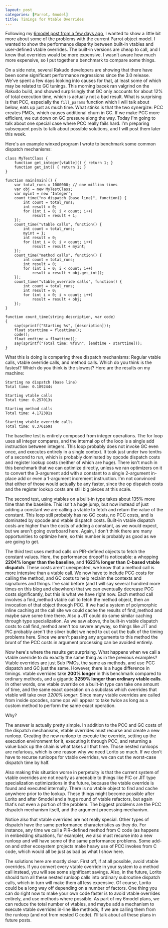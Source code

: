 ```yaml
---
layout: post
categories: [Parrot, 6model]
title: Timings for Vtable Overrides
---
```


Following my [6model post from a few days ago][6model_post], I wanted to show
a little bit more about some of the problems with the current Parrot object
model. I wanted to show the performance disparity between built-in vtables and
user-defined vtable overrides. The built-in versions are cheap to call, and I
knew that overrides would be more expensive. I wasn't aware how much more
expensive, so I put together a benchmark to compare some things.

[6model_post]: /2011/05/07/6model_on_parrot.html

On a side note, several Rakudo developers are showing that there have been
some significant performance regressions since the 3.0 release. We've spent a
few days looking into causes for that, at least some of which may be related
to GC tunings. This morning bacek ran valgrind on the Rakudo build, and showed
surprisingly that GC only accounts for about 12% of total execution time,
which is actually not a bad result. What is surprising is that PCC, especially
the `fill_params` function which I will talk about below, eats up just as
much time. What stinks is that the two synergize: PCC creates PMCs, which
causes additional churn in GC. If we make PCC more efficient, we cut down on
GC pressure along the way. Today I'm going to talk about one special case
where PCC really fails hard. I'm preparing subsequent posts to talk about
possible solutions, and I will post them later this week.

Here's an example winxed program I wrote to benchmark some common dispatch
mechanisms:

    class MyTestClass {
        function get_integer[vtable]() { return 1; }
        function get_int() { return 1; }
    }

    function main[main]() {
        var total_runs = 1000000; // one million times
        var obj = new MyTestClass;
        var myint = new 'Integer';
        count_time("no dispatch (base line)", function() {
            int count = total_runs;
            int result = 0;
            for (int i = 0; i < count; i++)
                result = result + 1;
        });
        count_time("vtable calls", function() {
            int count = total_runs;
            myint = 1;
            int result = 0;
            for (int i = 0; i < count; i++)
                result = result + myint;
        });
        count_time("method calls", function() {
            int count = total_runs;
            int result = 0;
            for (int i = 0; i < count; i++)
                result = result + obj.get_int();
        });
        count_time("vtable_override calls", function() {
            int count = total_runs;
            int result = 0;
            for (int i = 0; i < count; i++)
                result = result + obj;
        });
    }

    function count_time(string description, var code)
    {
        say(sprintf("Starting %s", [description]));
        float starttime = floattime();
        code();
        float endtime = floattime();
        say(sprintf("Total time: %fs\n", [endtime - starttime]));
    }

What this is doing is comparing three dispatch mechanisms: Regular vtable
calls, vtable override calls, and method calls. Which do you think is the
fastest? Which do you think is the slowest? Here are the results on my
machine:

    Starting no dispatch (base line)
    Total time: 0.189244s

    Starting vtable calls
    Total time: 0.257013s

    Starting method calls
    Total time: 4.172381s

    Starting vtable_override calls
    Total time: 8.376169s

The baseline test is entirely composed from integer operations. The for loop
uses all integer compares, and the internal op of the loop is a single add
instruction between integers. This loop probably does not invoke GC even once,
and executes entirely in a single context. It took just under two tenths of
a second to run, which is probably dominated by opcode dispatch costs and
register lookup costs (neither of which are huge). There isn't much in this
benchmark that we can optimize directly, unless we ran optimizers on it to
convert the 3-argument add with a constant to a single 2-argument in-place
add or even a 1-argument increment instruction. I'm not convinced that either
of those would actually be any faster, since the op dispatch costs and the
register lookup costs are still big pieces at this scale.

The second test, using vtables on a built-in type takes about 135% more time
than the baseline. This isn't a huge jump, but now instead of just adding
a constant we are calling a vtable to fetch and return the value of the
constant. This loop still probably has no GC costs, no PCC costs, and is
dominated by opcode and vtable dispatch costs. Built-in vtable dispatch costs
are higher than the costs of adding a constant, as we would expect, but we
aren't going overboard here. Again, I don't think there are many opportunities
to optimize here, so this number is probably as good as we are going to get.

The third test uses method calls on PIR-defined objects to fetch the constant
values. Here, the performance dropoff is noticeable: a whopping **2204% longer
than the baseline**, and **1623% longer than C-based vtable dispatch**. These
costs aren't unexpected, we know that a method call is more intensive than a
vtable call. We now have to include PCC costs for calling the method, and GC
costs to help reclaim the contexts and signatures and things. I've said before
(and I will say several hundred more times on this blog and elsewhere) that we
can eventually decrease PCC costs significantly, but this is what we have
right now. Each method call involves a find_method vtable call to fetch the
method object, then an invocation of that object through PCC. If we had a
system of polymorphic inline caching at the call site we could cache the
results of find_method and maybe save some time there. Also a JIT could do
some similar caching through type specialization. As we saw above, the
built-in vtable dispatch costs to call find_method aren't too severe anyway,
so things like JIT and PIC probably aren't the silver bullet we need to cut
out the bulk of the timing problems here. Since we aren't passing any
arguments to this method the brunt of the PCC costs in argument processing
can be avoided entirely.

Now here's where the results get surprising. What happens when we call a
vtable override to do exactly the same thing as in the previous examples?
Vtable overrides are just Sub PMCs, the same as methods, and use PCC dispatch
and GC just the same. However, there is a huge difference in timings. vtable
overrides take **200% longer** in this benchmark compared to ordinary methods,
and a gigantic **3259% longer than ordinary vtable calls**. In other words,
one vtable override on a built-in type can take one amount of time, and the
same exact operation on a subclass which overrides that vtable will take over
*3200% longer*. Since many vtable overrides are called from inside opcodes,
some ops will appear to take twice as long as a custom method to perform the
same exact operation.

Why?

The answer is actually pretty simple. In addition to the PCC and GC costs of
the dispatch mechanisms, vtable overrides must recurse and create a new
runloop. Creating the new runloop to execute the override, setting up the
execution environment for it, executing it through PCC, and returning a value
back up the chain is what takes all that time. Those nested runloops are
nefarious, which is one reason why we need Lorito so much. If we don't have
to recurse runloops for vtable overrides, we can cut the worst-case dispatch
time by half.

Also making this situation worse in perpetuity is that the current system of
vtable overrides are not nearly as amenable to things like PIC or JIT type
specialization optimizations in the future, because the vtable override is
found and executed internally. There is no vtable object to find and cache
anywhere prior to the lookup. These things might become possible after Lorito
and after 6model and a huge round of vtable refactors, but again that's not
even a portion of the problem. The biggest problems are the PCC dispatch
mechanism itself, and the argument processing mechanism.

Notice also that vtable overrides are not really special. Other types of
dispatch have the same performance characteristics as they do. For instance,
any time we call a PIR-defined method from C code (as happens in embedding
situations, for example), we also must recurse into a new runloop and will
have some of the same performance problems. Some add-on and other ecosystem
projects make heavy use of PCC invokes from C code, which would all be just
as bad as what I show here.

The solutions here are mostly clear. First off, if at all possible, avoid
vtable overrides. If you convert every vtable override in your system to a
method call instead, you will see some significant savings. Also, in the
future, Lorito should turn all these nested runloop calls into ordinary
subroutine dispatch calls, which in turn will make them all less expensive.
Of course, Lorito could be a long way off depending on a number of factors.
One thing you can do right now to make your own code faster is to avoid vtable
overrides entirely, and use methods where possible. As part of my 6model
plans, we can reduce the total number of vtables, and maybe add a mechanism
to execute vtable overrides in-line like methods, if we are calling them from
the runloop (and not from nested C code). I'll talk about all these plans in
future posts.


